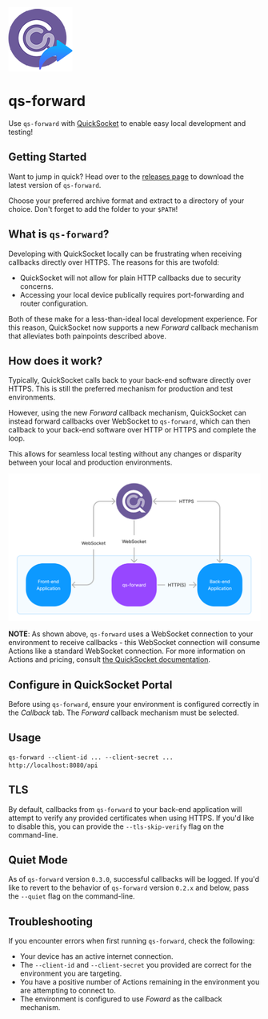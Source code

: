 ![qs-forward](icon.png)

# qs-forward

Use `qs-forward` with [QuickSocket](https://quicksocket.io) to enable easy
local development and testing!

## Getting Started

Want to jump in quick?  Head over to the
[releases page](https://github.com/QuickSocket/qs-forward/releases) to download
the latest version of `qs-forward`.

Choose your preferred archive format and extract to a directory of your choice.
Don't forget to add the folder to your `$PATH`!

## What is `qs-forward`?

Developing with QuickSocket locally can be frustrating when receiving callbacks
directly over HTTPS.  The reasons for this are twofold:

- QuickSocket will not allow for plain HTTP callbacks due to security concerns.
- Accessing your local device publically requires port-forwarding and router
configuration.

Both of these make for a less-than-ideal local development experience.  For this
reason, QuickSocket now supports a new _Forward_ callback mechanism that
alleviates both painpoints described above.

## How does it work?

Typically, QuickSocket calls back to your back-end software directly over HTTPS.
This is still the preferred mechanism for production and test environments.

However, using the new _Forward_ callback mechanism, QuickSocket can instead
forward callbacks over WebSocket to `qs-forward`, which can then callback to
your back-end software over HTTP or HTTPS and complete the loop.

This allows for seamless local testing without any changes or disparity between
your local and production environments.

![qs-forward diagram](diagram.png)

**NOTE**: As shown above, `qs-forward` uses a WebSocket connection to your
environment to receive callbacks - this WebSocket connection will consume
Actions like a standard WebSocket connection.  For more information on Actions
and pricing, consult
[the QuickSocket documentation](https://quicksocket.io/docs).

## Configure in QuickSocket Portal

Before using `qs-forward`, ensure your environment is configured correctly in
the _Callback_ tab.  The _Forward_ callback mechanism must be selected.

## Usage

```
qs-forward --client-id ... --client-secret ... http://localhost:8080/api
```

## TLS

By default, callbacks from `qs-forward` to your back-end application will
attempt to verify any provided certificates when using HTTPS.  If you'd like to
disable this, you can provide the `--tls-skip-verify` flag on the command-line.

## Quiet Mode

As of `qs-forward` version `0.3.0`, successful callbacks will be logged.  If
you'd like to revert to the behavior of `qs-forward` version `0.2.x` and below,
pass the `--quiet` flag on the command-line.

## Troubleshooting

If you encounter errors when first running `qs-forward`, check the following:

- Your device has an active internet connection.
- The `--client-id` and `--client-secret` you provided are correct for the
environment you are targeting.
- You have a positive number of Actions remaining in the environment you are
attempting to connect to.
- The environment is configured to use _Foward_ as the callback mechanism.
